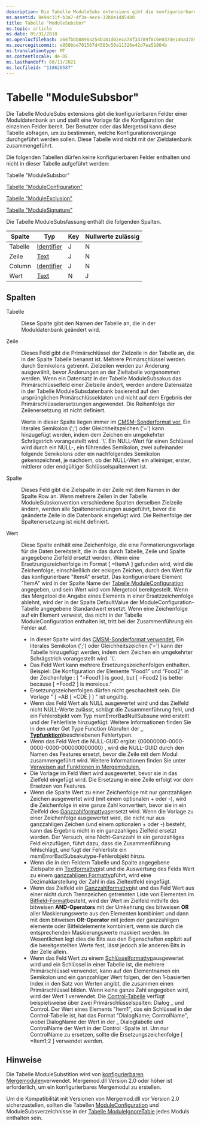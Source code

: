 ```yaml
---
description: Die Tabelle ModuleSubs extensions gibt die konfigurierbaren Felder einer Moduldatenbank an und stellt eine Vorlage für die Konfiguration der einzelnen Felder bereit.
ms.assetid: 8e94c31f-b3a7-4f3a-aec4-32b0e1dd5400
title: Tabelle "ModuleSubsbor"
ms.topic: article
ms.date: 05/31/2018
ms.openlocfilehash: a66fbbb0898a254b181d02eca78f33709f8c0e037de140a37893ea3887af6390
ms.sourcegitcommit: e858bbe701567d4583c50a11326e42d7ea51804b
ms.translationtype: MT
ms.contentlocale: de-DE
ms.lasthandoff: 08/11/2021
ms.locfileid: "118628587"
---
```

# <a name="modulesubstitution-table"></a>Tabelle "ModuleSubsbor"

Die Tabelle ModuleSubs extensions gibt die konfigurierbaren Felder einer Moduldatenbank an und stellt eine Vorlage für die Konfiguration der einzelnen Felder bereit. Der Benutzer oder das Mergetool kann diese Tabelle abfragen, um zu bestimmen, welche Konfigurationsvorgänge durchgeführt werden sollen. Diese Tabelle wird nicht mit der Zieldatenbank zusammengeführt.

Die folgenden Tabellen dürfen keine konfigurierbaren Felder enthalten und nicht in dieser Tabelle aufgeführt werden:

Tabelle "ModuleSubsbor"

[Tabelle "ModuleConfiguration"](moduleconfiguration-table.md)

[Tabelle "ModuleExclusion"](moduleexclusion-table.md)

[Tabelle "ModuleSignature"](modulesignature-table.md)

Die Tabelle ModuleSubsfassung enthält die folgenden Spalten.



| Spalte | Typ                         | Key | Nullwerte zulässig |
|--------|------------------------------|-----|----------|
| Tabelle  | [Identifier](identifier.md) | J   | N        |
| Zeile    | [Text](text.md)             | J   | N        |
| Column | [Identifier](identifier.md) | J   | N        |
| Wert  | [Text](text.md)             | N   | J        |



 

## <a name="columns"></a>Spalten

<dl> <dt>

<span id="Table"></span><span id="table"></span><span id="TABLE"></span>Tabelle
</dt> <dd>

Diese Spalte gibt den Namen der Tabelle an, die in der Moduldatenbank geändert wird.

</dd> <dt>

<span id="Row"></span><span id="row"></span><span id="ROW"></span>Zeile
</dt> <dd>

Dieses Feld gibt die Primärschlüssel der Zielzeile in der Tabelle an, die in der Spalte Tabelle benannt ist. Mehrere Primärschlüssel werden durch Semikolons getrennt. Zielzeilen werden zur Änderung ausgewählt, bevor Änderungen an der Zieltabelle vorgenommen werden. Wenn ein Datensatz in der Tabelle ModuleSubsakus das Primärschlüsselfeld einer Zielzeile ändert, werden andere Datensätze in der Tabelle ModuleSubsdatenbank basierend auf den ursprünglichen Primärschlüsseldaten und nicht auf dem Ergebnis der Primärschlüsselersetzungen angewendet. Die Reihenfolge der Zeilenersetzung ist nicht definiert.

Werte in dieser Spalte liegen immer im [CMSM-Sonderformat vor.](cmsm-special-format.md) Ein literales Semikolon (';') oder Gleichheitszeichen ('=') kann hinzugefügt werden, indem dem Zeichen ein umgekehrter Schrägstrich vorangestellt wird. '\\'. Ein NULL-Wert für einen Schlüssel wird durch ein NULL-, ein führendes Semikolon, zwei aufeinander folgende Semikolons oder ein nachfolgendes Semikolon gekennzeichnet, je nachdem, ob der NULL-Wert ein alleiniger, erster, mittlerer oder endgültiger Schlüsselspaltenwert ist.

</dd> <dt>

<span id="Column"></span><span id="column"></span><span id="COLUMN"></span>Spalte
</dt> <dd>

Dieses Feld gibt die Zielspalte in der Zeile mit dem Namen in der Spalte Row an. Wenn mehrere Zeilen in der Tabelle ModuleSubskonvention verschiedene Spalten derselben Zielzeile ändern, werden alle Spaltenersetzungen ausgeführt, bevor die geänderte Zeile in die Datenbank eingefügt wird. Die Reihenfolge der Spaltenersetzung ist nicht definiert.

</dd> <dt>

<span id="Value"></span><span id="value"></span><span id="VALUE"></span>Wert
</dt> <dd>

Diese Spalte enthält eine Zeichenfolge, die eine Formatierungsvorlage für die Daten bereitstellt, die in das durch Tabelle, Zeile und Spalte angegebene Zielfeld ersetzt werden. Wenn eine Ersetzungszeichenfolge im Format \[ =ItemA \] gefunden wird, wird die Zeichenfolge, einschließlich der eckigen Zeichen, durch den Wert für das konfigurierbare "ItemA" ersetzt. Das konfigurierbare Element "ItemA" wird in der Spalte Name der [Tabelle ModuleConfiguration](moduleconfiguration-table.md) angegeben, und sein Wert wird vom Mergetool bereitgestellt. Wenn das Mergetool die Angabe eines Elements in einer Ersatzzeichenfolge ablehnt, wird der in der Spalte DefaultValue der ModuleConfiguration-Tabelle angegebene Standardwert ersetzt. Wenn eine Zeichenfolge auf ein Element verweist, das nicht in der Tabelle ModuleConfiguration enthalten ist, tritt bei der Zusammenführung ein Fehler auf.

-   In dieser Spalte wird das [CMSM-Sonderformat verwendet.](cmsm-special-format.md) Ein literales Semikolon (';') oder Gleichheitszeichen ('=') kann der Tabelle hinzugefügt werden, indem dem Zeichen ein umgekehrter Schrägstrich vorangestellt wird. '\\'.
-   Das Feld Wert kann mehrere Ersetzungszeichenfolgen enthalten. Beispiel: Die Konfiguration der Elemente "Food1" und "Food2" in der Zeichenfolge : \[ "=Food1 \] is good, but \[ =Food2 \] is better because \[ =Food2 \] is moreious."
-   Ersetzungszeichenfolgen dürfen nicht geschachtelt sein. Die Vorlage " \[ =AB \[ =CDE \] \] " ist ungültig.
-   Wenn das Feld Wert als NULL ausgewertet wird und das Zielfeld nicht NULL-Werte zulässt, schlägt die Zusammenführung fehl, und ein Fehlerobjekt vom Typ msmErrorBadNullSubsune wird erstellt und der Fehlerliste hinzugefügt. Weitere Informationen finden Sie in den unter Get Type Function (Abrufen der [**\_ Typfunktion)**](/windows/win32/api/mergemod/nf-mergemod-imsmerror-get_type)beschriebenen Fehlertypen.
-   Wenn das Feld Wert die NULL-GUID ergibt: {00000000-0000-0000-0000-000000000000} , wird die NULL-GUID durch den Namen des Features ersetzt, bevor die Zeile mit dem Modul zusammengeführt wird. Weitere Informationen finden Sie unter [Verweisen auf Funktionen in Mergemodulen.](referencing-features-in-merge-modules.md)
-   Die Vorlage im Feld Wert wird ausgewertet, bevor sie in das Zielfeld eingefügt wird. Die Ersetzung in eine Zeile erfolgt vor dem Ersetzen von Features.
-   Wenn die Spalte Wert zu einer Zeichenfolge mit nur ganzzahligen Zeichen ausgewertet wird (mit einem optionalen + oder -), wird die Zeichenfolge in eine ganze Zahl konvertiert, bevor sie in ein Zielfeld des [Ganzzahlformattyps](integer-format-types.md)ersetzt wird. Wenn die Vorlage zu einer Zeichenfolge ausgewertet wird, die nicht nur aus ganzzahligen Zeichen (und einem optionalen + oder -) besteht, kann das Ergebnis nicht in ein ganzzahliges Zielfeld ersetzt werden. Der Versuch, eine Nicht-Ganzzahl in ein ganzzahliges Feld einzufügen, führt dazu, dass die Zusammenführung fehlschlägt, und fügt der Fehlerliste ein msmErrorBadSubsakutype-Fehlerobjekt hinzu.
-   Wenn die in den Feldern Tabelle und Spalte angegebene Zielspalte ein [Textformattyp](text-format-types.md)ist und die Auswertung des Felds Wert zu einem [ganzzahligen Formattyp](integer-format-types.md)führt, wird eine Dezimaldarstellung der Zahl in das Zieltextfeld eingefügt.
-   Wenn das Zielfeld ein [Ganzzahlformattyp](integer-format-types.md)ist und das Feld Wert aus einer nicht durch Trennzeichen getrennten Liste von Elementen im [Bitfield-Format](bitfield-format-types.md)besteht, wird der Wert im Zielfeld mithilfe des bitweisen **AND-Operators** mit der Umkehrung des bitweisen **OR** aller Maskierungswerte aus den Elementen kombiniert und dann mit dem bitweisen **OR-Operator** mit jedem der ganzzahligen elemente oder Bitfeldelemente kombiniert, wenn sie durch die entsprechenden Maskierungswerte maskiert werden. Im Wesentlichen legt dies die Bits aus den Eigenschaften explizit auf die bereitgestellten Werte fest, lässt jedoch alle anderen Bits in der Zelle allein.
-   Wenn das Feld Wert zu einem [Schlüsselformattyp](key-format-types.md)ausgewertet wird und ein Schlüssel in einer Tabelle ist, die mehrere Primärschlüssel verwendet, kann auf den Elementnamen ein Semikolon und ein ganzzahliger Wert folgen, der den 1-basierten Index in den Satz von Werten angibt, die zusammen einen Primärschlüssel bilden. Wenn keine ganze Zahl angegeben wird, wird der Wert 1 verwendet. Die [Control-Tabelle](control-table.md) verfügt beispielsweise über zwei Primärschlüsselspalten: Dialog \_ und Control. Der Wert eines Elements "Item1", das ein Schlüssel in der Control-Tabelle ist, hat das Format "DialogName; ControlName", wobei DialogName der Wert in der \_ Dialogtabelle und ControlName der Wert in der Control -Spalte ist. Um nur ControlName zu ersetzen, sollte die Ersetzungszeichenfolge \[ =Item1;2 \] verwendet werden.

</dd> </dl>

## <a name="remarks"></a>Hinweise

Die Tabelle ModuleSubstition wird von [konfigurierbaren Mergemodulen](configurable-merge-modules.md)verwendet. Mergemod.dll Version 2.0 oder höher ist erforderlich, um ein konfigurierbares Mergemodul zu erstellen.

Um die Kompatibilität mit Versionen von Mergemod.dll vor Version 2.0 sicherzustellen, sollten die Tabellen [ModuleConfiguration](moduleconfiguration-table.md) und ModuleSubsverzeichnisse in der [Tabelle ModuleIgnoreTable](moduleignoretable-table.md) jedes Moduls enthalten sein.

 

 
